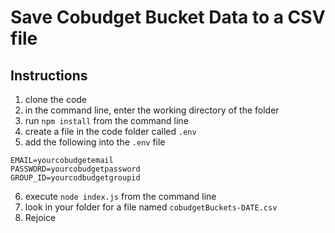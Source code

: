 # Save Cobudget Bucket Data to a CSV file

## Instructions

1. clone the code
2. in the command line, enter the working directory of the folder
3. run `npm install` from the command line
4. create a file in the code folder called `.env`
5. add the following into the `.env` file
```
EMAIL=yourcobudgetemail
PASSWORD=yourcobudgetpassword
GROUP_ID=yourcodbudgetgroupid
```
6. execute `node index.js` from the command line
7. look in your folder for a file named `cobudgetBuckets-DATE.csv`
8. Rejoice
